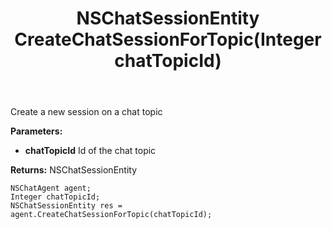 ﻿---
uid: crmscript_ref_NSChatAgent_CreateChatSessionForTopic
title: NSChatSessionEntity CreateChatSessionForTopic(Integer chatTopicId)
intellisense: NSChatAgent.CreateChatSessionForTopic
keywords: NSChatAgent, CreateChatSessionForTopic
so.topic: reference
---

Create a new session on a chat topic

**Parameters:**
 - **chatTopicId** Id of the chat topic

**Returns:** NSChatSessionEntity

```crmscript
NSChatAgent agent;
Integer chatTopicId;
NSChatSessionEntity res = agent.CreateChatSessionForTopic(chatTopicId);
```

